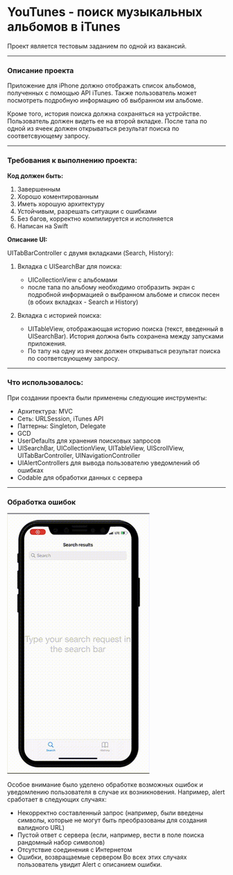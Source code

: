 # YouTunes - поиск музыкальных альбомов в iTunes

Проект является тестовым заданием по одной из вакансий.
****
### Описание проекта
Приложение для iPhone должно отображать список альбомов, полученных с помощью API iTunes. Также пользователь может посмотреть подробную информацию об выбранном им альбоме.

Кроме того, история поиска должна сохраняться на устройстве. Пользователь должен видеть ее на второй вкладке. После тапа по одной из ячеек должен открываться результат поиска по соответсвующему запросу.

****
### Требования к выполнению проекта:
__Код должен быть:__
1. Завершенным
2. Хорошо коментированным
3. Иметь хорошую архитектуру
4. Устойчивым, разрешать ситуации с ошибками
5. Без багов, корректно компилируется и исполняется
6. Написан на Swift

__Описание UI:__

UITabBarController с двумя вкладками (Search, History):
1. Вкладка с UISearchBar для поиска:
    - UICollectionView с альбомами
    - после тапа по альбому необходимо отобразить экран с подробной информацией о выбранном альбоме и список песен (в обоих вкладках - Search и History)

2. Вкладка с историей поиска:
    - UITableView, отображающая историю поиска (текст, введенный в UISearchBar). История должна быть сохранена между запусками приложения.
    - По тапу на одну из ячеек должен открываться результат поиска по соответсвующему запросу.
****
### Что использовалось: 
При создании проекта были применены следующие инструменты:
- Архитектура: MVC
- Сеть: URLSession, iTunes API
- Паттерны: Singleton, Delegate
- GCD
- UserDefaults для хранения поисковых запросов
- UISearchBar, UICollectionView, UITableView, UIScrollView, UITabBarController, UINavigationController
- UIAlertControllers для вывода пользователю уведомлений об ошибках
- Codable для обработки данных с сервера
****
### Обработка ошибок

![](ReadmeImages/YouTunesErrorHandling.gif)

Особое внимание было уделено обработке возможных ошибок и уведомлению пользователя в случае их возникновения. Например, alert сработает в следующих случаях:
- Некорректно составленный запрос (например, были введены символы, которые не могут быть преобразованы для создания валидного URL)
- Пустой ответ с сервера (если, например, вести в поле поиска рандомный набор символов)
- Отсутствие соединения с Интернетом
- Ошибки, возвращаемые сервером
Во всех этих случаях пользователь увидит Alert с описанием ошибки.
